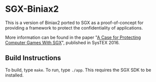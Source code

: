 # SGX-Biniax2

This is a version of Biniax2 ported to SGX as a proof-of-concept for providing a framework to protect the confidentiality of applications.

More information can be found in the paper "[A Case for Protecting Computer Games With SGX](https://www.utdallas.edu/~zxl111930/file/SYSTEX16.pdf)", published in SysTEX 2016.

## Build Instructions

To build, type `make`.  To run, type `./app`.  This requires the SGX SDK to be installed.
